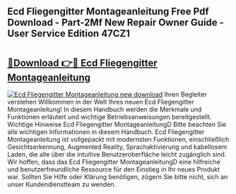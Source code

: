 ## Ecd Fliegengitter Montageanleitung Free Pdf Download - Part-2Mf New Repair Owner Guide - User Service Edition 47CZ1

# <h2><a href="http://df7zz6.blite.top/?on=Ecd+Fliegengitter+Montageanleitung">🔗Download 👉🔴 Ecd Fliegengitter Montageanleitung</a></h2>

[![Ecd Fliegengitter Montageanleitung new download](https://i.imgur.com/lujVjoI.png)](http://df7zz6.blite.top/?on=Ecd+Fliegengitter+Montageanleitung)
Ihren Begleiter verstehen Willkommen in der Welt Ihres neuen Ecd Fliegengitter Montageanleitung! In diesem Handbuch werden die Merkmale und Funktionen erläutert und wichtige Betriebsanweisungen bereitgestellt. Wichtige Hinweise Ecd Fliegengitter MontageanleitungD Bitte beachten Sie alle wichtigen Informationen in diesem Handbuch. Ecd Fliegengitter Montageanleitung ist vollgepackt mit modernsten Funktionen, einschließlich Gesichtserkennung, Augmented Reality, Sprachaktivierung und kabellosem Laden, die alle über die intuitive Benutzeroberfläche leicht zugänglich sind. Wir hoffen, dass das Ecd Fliegengitter MontageanleitungD eine hilfreiche und benutzerfreundliche Ressource für den Einstieg in Ihr neues Produkt war. Sollten Sie Hilfe oder Klärung benötigen, zögern Sie bitte nicht, sich an unser Kundendienstteam zu wenden.
